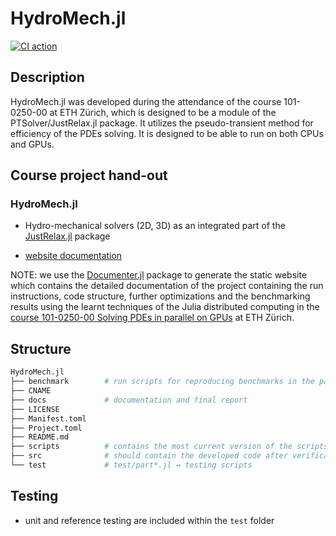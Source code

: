 # HydroMech.jl

[![CI action](https://github.com/youwuyou/HydroMech.jl/actions/workflows/ci.yml/badge.svg)](https://github.com/youwuyou/HydroMech.jl/actions/workflows/ci.yml) 


## Description

HydroMech.jl was developed during the attendance of the course 101-0250-00 at ETH Zürich, which is designed to be a module of the PTSolver/JustRelax.jl package. It utilizes the pseudo-transient method for efficiency of the PDEs solving. It is designed to be able to run on both CPUs and GPUs.


## Course project hand-out

### HydroMech.jl

- Hydro-mechanical solvers (2D, 3D) as an integrated part of the [JustRelax.jl](https://github.com/PTsolvers/JustRelax.jl) package

- [website documentation](http://justrelax-framework.org/dev/)

NOTE: we use the [Documenter.jl](https://github.com/JuliaDocs/Documenter.jl) package to generate the static website which contains the detailed documentation of the project containing the run instructions, code structure, further optimizations and the benchmarking results using the learnt techniques of the Julia distributed computing in the [course 101-0250-00 Solving PDEs in parallel on GPUs](https://github.com/eth-vaw-glaciology/course-101-0250-00) at ETH Zürich.




## Structure

```bash
HydroMech.jl
├── benchmark        # run scripts for reproducing benchmarks in the paper
├── CNAME
├── docs             # documentation and final report
├── LICENSE
├── Manifest.toml
├── Project.toml
├── README.md
├── scripts          # contains the most current version of the scripts in development
├── src              # should contain the developed code after verification of the correctness
└── test             # test/part*.jl ↔ testing scripts
```


## Testing

- unit and reference testing are included within the `test` folder


